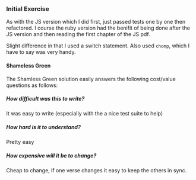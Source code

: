 ### Initial Exercise

As with the JS version which I did first, just passed tests one by one then refactored. I course the ruby version had the benifit of being done after the JS version and then reading the first chapter of the JS pdf. 

Slight difference in that I used a switch statement. Also used `chomp`, which I have to say was very handy.

#### Shameless Green
The Shamless Green solution easily answers the following cost/value questions as follows:
##### How difficult was this to write?
It was easy to write (especially with the a nice test suite to help)
##### How hard is it to understand?
Pretty easy
##### How expensive will it be to change?
Cheap to change, if one verse changes it easy to keep the others in sync.